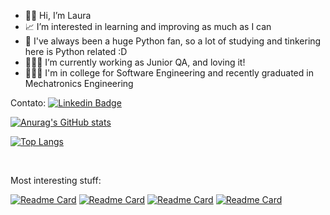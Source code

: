 - 👋🏽 Hi, I’m Laura
- 📈 I’m interested in learning and improving as much as I can
- 🐍 I've always been a huge Python fan, so a lot of studying and tinkering here is Python related :D
- 👩🏽‍💻 I’m currently working as Junior QA, and loving it!
- 👩🏽‍🎓 I'm in college for Software Engineering and recently graduated in Mechatronics Engineering

Contato:  [![Linkedin Badge](https://img.shields.io/badge/-Laura%20Castro-0339fc?style=flat-square&logo=Linkedin&logoColor=white&link=https://www.linkedin.com/in/lauraFCa/)](https://www.linkedin.com/in/laura-faria-castro/)

[![Anurag's GitHub stats](https://github-readme-stats.vercel.app/api?username=lauraFCa&theme=tokyonight&show_icons=true&count_private=true&hide=stars,contribs)](https://github.com/lauraFCa/github-readme-stats)

[![Top Langs](https://github-readme-stats.vercel.app/api/top-langs/?username=lauraFCa&layout=compact&theme=tokyonight&hide=HTML)](https://github.com/lauraFCa/github-readme-stats)

<br>

Most interesting stuff:

[![Readme Card](https://github-readme-stats.vercel.app/api/pin/?username=lauraFCa&repo=gerenciadorPizzaria&theme=material-palenight)](https://github.com/lauraFCa/gerenciadorPizzaria)
[![Readme Card](https://github-readme-stats.vercel.app/api/pin/?username=lauraFCa&repo=consumindoAPI&theme=material-palenight)](https://github.com/lauraFCa/consumindoAPI)
[![Readme Card](https://github-readme-stats.vercel.app/api/pin/?username=lauraFCa&repo=Algoritmos&theme=material-palenight)](https://github.com/lauraFCa/Algoritmos)
[![Readme Card](https://github-readme-stats.vercel.app/api/pin/?username=lauraFCa&repo=react-learning&theme=material-palenight)](https://github.com/lauraFCa/react-learning)

<!---
LauraFCastro/LauraFCastro is a ✨ special ✨ repository because its `README.md` (this file) appears on your GitHub profile.
You can click the Preview link to take a look at your changes.
--->
